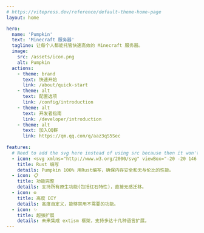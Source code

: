```yaml
---
# https://vitepress.dev/reference/default-theme-home-page
layout: home

hero:
  name: 'Pumpkin'
  text: 'Minecraft 服务器'
  tagline: 让每个人都能托管快速高效的 Minecraft 服务器。
  image:
    src: /assets/icon.png
    alt: Pumpkin
  actions:
    - theme: brand
      text: 快速开始
      link: /about/quick-start
    - theme: alt
      text: 配置选项
      link: /config/introduction
    - theme: alt
      text: 开发者指南
      link: /developer/introduction
    - theme: alt
      text: 加入QQ群
      link: https://qm.qq.com/q/aaz3qS5Sec
  
features:
  # Need to add the svg here instead of using src because then it won't have the box around it
  - icon: <svg xmlns="http://www.w3.org/2000/svg" viewBox="-20 -20 146 146"><g transform="translate(53 53)"><path stroke="#000" stroke-linejoin="round" d="M-8.5-14.5h13c8 0 8 8 0 8h-13Zm-31 37h40v-11h-9v-8h10c11 0 5 19 14 19h25v-19h-6v2c0 8-9 7-10 2s-5-9-6-9c15-8 6-24-6-24h-47v11h10v26h-15Z"/><g mask="url(#a)"><circle r="43" fill="none" stroke="#000" stroke-width="9"/><path id="b" stroke="#000" stroke-linejoin="round" stroke-width="3" d="m46 3 5-3-5-3z"/><use href="#b" transform="rotate(11.3)"/><use href="#b" transform="rotate(22.5)"/><use href="#b" transform="rotate(33.8)"/><use href="#b" transform="rotate(45)"/><use href="#b" transform="rotate(56.3)"/><use href="#b" transform="rotate(67.5)"/><use href="#b" transform="rotate(78.8)"/><use href="#b" transform="rotate(90)"/><use href="#b" transform="rotate(101.3)"/><use href="#b" transform="rotate(112.5)"/><use href="#b" transform="rotate(123.8)"/><use href="#b" transform="rotate(135)"/><use href="#b" transform="rotate(146.3)"/><use href="#b" transform="rotate(157.5)"/><use href="#b" transform="rotate(168.8)"/><use href="#b" transform="rotate(180)"/><use href="#b" transform="rotate(191.3)"/><use href="#b" transform="rotate(202.5)"/><use href="#b" transform="rotate(213.8)"/><use href="#b" transform="rotate(225)"/><use href="#b" transform="rotate(236.3)"/><use href="#b" transform="rotate(247.5)"/><use href="#b" transform="rotate(258.8)"/><use href="#b" transform="rotate(270)"/><use href="#b" transform="rotate(281.3)"/><use href="#b" transform="rotate(292.5)"/><use href="#b" transform="rotate(303.8)"/><use href="#b" transform="rotate(315)"/><use href="#b" transform="rotate(326.3)"/><use href="#b" transform="rotate(337.5)"/><use href="#b" transform="rotate(348.8)"/><path id="c" stroke="#000" stroke-linejoin="round" stroke-width="6" d="m-7-42 7 7 7-7z"/><use href="#c" transform="rotate(72)"/><use href="#c" transform="rotate(144)"/><use href="#c" transform="rotate(216)"/><use href="#c" transform="rotate(288)"/></g><mask id="a"><path fill="#fff" d="M-60-60H60V60H-60z"/><circle id="d" cy="-40" r="3"/><use href="#d" transform="rotate(72)"/><use href="#d" transform="rotate(144)"/><use href="#d" transform="rotate(216)"/><use href="#d" transform="rotate(288)"/></mask></g></svg> 
    title: Rust 编写
    details: Pumpkin 100% 用Rust编写，确保内存安全和无与伦比的性能。
  - icon: 📋
    title: 功能完整
    details: 支持所有原生功能(包括红石特性)，直接无感迁移。
  - icon: ⚙️
    title: 高度 DIY
    details: 高度自定义，能够禁用不需要的功能。
  - icon: ✨
    title: 超强扩展
    details: 未来集成 extism 框架，支持多达十几种语言扩展。
---
```

